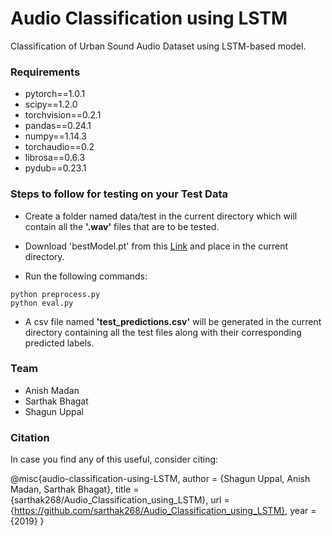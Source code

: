 # Audio Classification using LSTM

Classification of Urban Sound Audio Dataset using LSTM-based model.

### Requirements

- pytorch==1.0.1
- scipy==1.2.0
- torchvision==0.2.1
- pandas==0.24.1
- numpy==1.14.3
- torchaudio==0.2
- librosa==0.6.3
- pydub==0.23.1

### Steps to follow for testing on your Test Data

- Create a folder named data/test in the current directory which will contain all the <b>'.wav'</b> files that are to be tested.

- Download 'bestModel.pt' from this <a href="https://drive.google.com/open?id=1oUWUiUr-3AIB8c1BOZcFfHgdBEVHaFLC">Link</a> and place in the current directory.

- Run the following commands:
```
python preprocess.py
python eval.py
```

- A csv file named <b>'test_predictions.csv'</b> will be generated in the current directory containing all the test files along with their corresponding predicted labels. 

### Team
- Anish Madan
- Sarthak Bhagat
- Shagun Uppal 

### Citation

In case you find any of this useful, consider citing:

@misc{audio-classification-using-LSTM,
  author = {Shagun Uppal, Anish Madan, Sarthak Bhagat},
  title = {sarthak268/Audio_Classification_using_LSTM},
  url = {https://github.com/sarthak268/Audio_Classification_using_LSTM},
  year = {2019}
}
